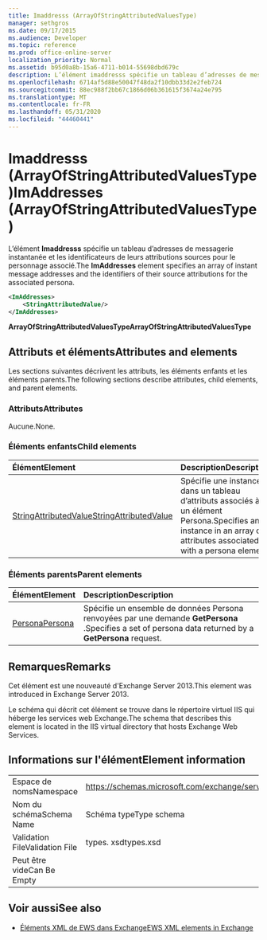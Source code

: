 ```yaml
---
title: Imaddresss (ArrayOfStringAttributedValuesType)
manager: sethgros
ms.date: 09/17/2015
ms.audience: Developer
ms.topic: reference
ms.prod: office-online-server
localization_priority: Normal
ms.assetid: b95d0a8b-15a6-4711-b014-55698dbd679c
description: L’élément imaddresss spécifie un tableau d’adresses de messagerie instantanée et les identificateurs de leurs attributions sources pour le personnage associé.
ms.openlocfilehash: 6714af5d88e50047f48da2f10dbb33d2e2feb724
ms.sourcegitcommit: 88ec988f2bb67c1866d06b361615f3674a24e795
ms.translationtype: MT
ms.contentlocale: fr-FR
ms.lasthandoff: 05/31/2020
ms.locfileid: "44460441"
---
```

# <a name="imaddresses-arrayofstringattributedvaluestype"></a><span data-ttu-id="7aab4-103">Imaddresss (ArrayOfStringAttributedValuesType)</span><span class="sxs-lookup"><span data-stu-id="7aab4-103">ImAddresses (ArrayOfStringAttributedValuesType)</span></span>

<span data-ttu-id="7aab4-104">L’élément **Imaddresss** spécifie un tableau d’adresses de messagerie instantanée et les identificateurs de leurs attributions sources pour le personnage associé.</span><span class="sxs-lookup"><span data-stu-id="7aab4-104">The **ImAddresses** element specifies an array of instant message addresses and the identifiers of their source attributions for the associated persona.</span></span> 
  
```XML
<ImAddresses>
    <StringAttributedValue/>
</ImAddresses>
```

 <span data-ttu-id="7aab4-105">**ArrayOfStringAttributedValuesType**</span><span class="sxs-lookup"><span data-stu-id="7aab4-105">**ArrayOfStringAttributedValuesType**</span></span>
## <a name="attributes-and-elements"></a><span data-ttu-id="7aab4-106">Attributs et éléments</span><span class="sxs-lookup"><span data-stu-id="7aab4-106">Attributes and elements</span></span>

<span data-ttu-id="7aab4-107">Les sections suivantes décrivent les attributs, les éléments enfants et les éléments parents.</span><span class="sxs-lookup"><span data-stu-id="7aab4-107">The following sections describe attributes, child elements, and parent elements.</span></span>
  
### <a name="attributes"></a><span data-ttu-id="7aab4-108">Attributs</span><span class="sxs-lookup"><span data-stu-id="7aab4-108">Attributes</span></span>

<span data-ttu-id="7aab4-109">Aucune.</span><span class="sxs-lookup"><span data-stu-id="7aab4-109">None.</span></span>
  
### <a name="child-elements"></a><span data-ttu-id="7aab4-110">Éléments enfants</span><span class="sxs-lookup"><span data-stu-id="7aab4-110">Child elements</span></span>

|<span data-ttu-id="7aab4-111">**Élément**</span><span class="sxs-lookup"><span data-stu-id="7aab4-111">**Element**</span></span>|<span data-ttu-id="7aab4-112">**Description**</span><span class="sxs-lookup"><span data-stu-id="7aab4-112">**Description**</span></span>|
|:-----|:-----|
|[<span data-ttu-id="7aab4-113">StringAttributedValue</span><span class="sxs-lookup"><span data-stu-id="7aab4-113">StringAttributedValue</span></span>](stringattributedvalue.md) <br/> |<span data-ttu-id="7aab4-114">Spécifie une instance dans un tableau d’attributs associés à un élément Persona.</span><span class="sxs-lookup"><span data-stu-id="7aab4-114">Specifies an instance in an array of attributes associated with a persona element.</span></span>  <br/> |
   
### <a name="parent-elements"></a><span data-ttu-id="7aab4-115">Éléments parents</span><span class="sxs-lookup"><span data-stu-id="7aab4-115">Parent elements</span></span>

|<span data-ttu-id="7aab4-116">**Élément**</span><span class="sxs-lookup"><span data-stu-id="7aab4-116">**Element**</span></span>|<span data-ttu-id="7aab4-117">**Description**</span><span class="sxs-lookup"><span data-stu-id="7aab4-117">**Description**</span></span>|
|:-----|:-----|
|[<span data-ttu-id="7aab4-118">Persona</span><span class="sxs-lookup"><span data-stu-id="7aab4-118">Persona</span></span>](persona.md) <br/> |<span data-ttu-id="7aab4-119">Spécifie un ensemble de données Persona renvoyées par une demande **GetPersona** .</span><span class="sxs-lookup"><span data-stu-id="7aab4-119">Specifies a set of persona data returned by a **GetPersona** request.</span></span>  <br/> |
   
## <a name="remarks"></a><span data-ttu-id="7aab4-120">Remarques</span><span class="sxs-lookup"><span data-stu-id="7aab4-120">Remarks</span></span>

<span data-ttu-id="7aab4-121">Cet élément est une nouveauté d'Exchange Server 2013.</span><span class="sxs-lookup"><span data-stu-id="7aab4-121">This element was introduced in Exchange Server 2013.</span></span>
  
<span data-ttu-id="7aab4-122">Le schéma qui décrit cet élément se trouve dans le répertoire virtuel IIS qui héberge les services web Exchange.</span><span class="sxs-lookup"><span data-stu-id="7aab4-122">The schema that describes this element is located in the IIS virtual directory that hosts Exchange Web Services.</span></span>
  
## <a name="element-information"></a><span data-ttu-id="7aab4-123">Informations sur l'élément</span><span class="sxs-lookup"><span data-stu-id="7aab4-123">Element information</span></span>

|||
|:-----|:-----|
|<span data-ttu-id="7aab4-124">Espace de noms</span><span class="sxs-lookup"><span data-stu-id="7aab4-124">Namespace</span></span>  <br/> |https://schemas.microsoft.com/exchange/services/2006/types  <br/> |
|<span data-ttu-id="7aab4-125">Nom du schéma</span><span class="sxs-lookup"><span data-stu-id="7aab4-125">Schema Name</span></span>  <br/> |<span data-ttu-id="7aab4-126">Schéma type</span><span class="sxs-lookup"><span data-stu-id="7aab4-126">Type schema</span></span>  <br/> |
|<span data-ttu-id="7aab4-127">Validation File</span><span class="sxs-lookup"><span data-stu-id="7aab4-127">Validation File</span></span>  <br/> |<span data-ttu-id="7aab4-128">types. xsd</span><span class="sxs-lookup"><span data-stu-id="7aab4-128">types.xsd</span></span>  <br/> |
|<span data-ttu-id="7aab4-129">Peut être vide</span><span class="sxs-lookup"><span data-stu-id="7aab4-129">Can Be Empty</span></span>  <br/> ||
   
## <a name="see-also"></a><span data-ttu-id="7aab4-130">Voir aussi</span><span class="sxs-lookup"><span data-stu-id="7aab4-130">See also</span></span>



- [<span data-ttu-id="7aab4-131">Éléments XML de EWS dans Exchange</span><span class="sxs-lookup"><span data-stu-id="7aab4-131">EWS XML elements in Exchange</span></span>](ews-xml-elements-in-exchange.md)

